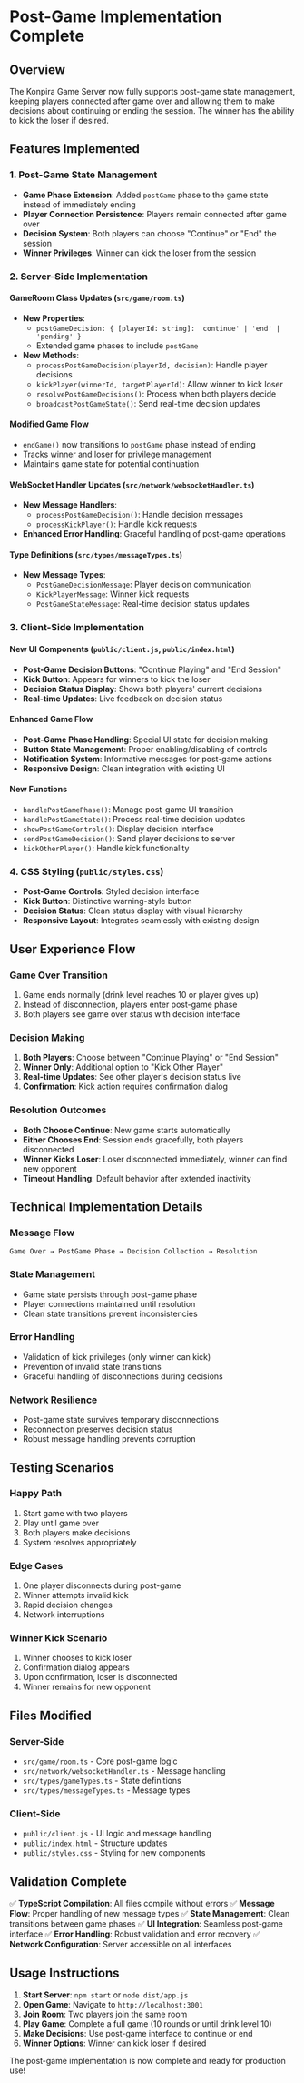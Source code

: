 # Post-Game Implementation Complete

## Overview
The Konpira Game Server now fully supports post-game state management, keeping players connected after game over and allowing them to make decisions about continuing or ending the session. The winner has the ability to kick the loser if desired.

## Features Implemented

### 1. Post-Game State Management
- **Game Phase Extension**: Added `postGame` phase to the game state instead of immediately ending
- **Player Connection Persistence**: Players remain connected after game over
- **Decision System**: Both players can choose "Continue" or "End" the session
- **Winner Privileges**: Winner can kick the loser from the session

### 2. Server-Side Implementation

#### GameRoom Class Updates (`src/game/room.ts`)
- **New Properties**:
  - `postGameDecision: { [playerId: string]: 'continue' | 'end' | 'pending' }`
  - Extended game phases to include `postGame`
- **New Methods**:
  - `processPostGameDecision(playerId, decision)`: Handle player decisions
  - `kickPlayer(winnerId, targetPlayerId)`: Allow winner to kick loser
  - `resolvePostGameDecisions()`: Process when both players decide
  - `broadcastPostGameState()`: Send real-time decision updates

#### Modified Game Flow
- `endGame()` now transitions to `postGame` phase instead of ending
- Tracks winner and loser for privilege management
- Maintains game state for potential continuation

#### WebSocket Handler Updates (`src/network/websocketHandler.ts`)
- **New Message Handlers**:
  - `processPostGameDecision()`: Handle decision messages
  - `processKickPlayer()`: Handle kick requests
- **Enhanced Error Handling**: Graceful handling of post-game operations

#### Type Definitions (`src/types/messageTypes.ts`)
- **New Message Types**:
  - `PostGameDecisionMessage`: Player decision communication
  - `KickPlayerMessage`: Winner kick requests
  - `PostGameStateMessage`: Real-time decision status updates

### 3. Client-Side Implementation

#### New UI Components (`public/client.js`, `public/index.html`)
- **Post-Game Decision Buttons**: "Continue Playing" and "End Session"
- **Kick Button**: Appears for winners to kick the loser
- **Decision Status Display**: Shows both players' current decisions
- **Real-time Updates**: Live feedback on decision status

#### Enhanced Game Flow
- **Post-Game Phase Handling**: Special UI state for decision making
- **Button State Management**: Proper enabling/disabling of controls
- **Notification System**: Informative messages for post-game actions
- **Responsive Design**: Clean integration with existing UI

#### New Functions
- `handlePostGamePhase()`: Manage post-game UI transition
- `handlePostGameState()`: Process real-time decision updates
- `showPostGameControls()`: Display decision interface
- `sendPostGameDecision()`: Send player decisions to server
- `kickOtherPlayer()`: Handle kick functionality

### 4. CSS Styling (`public/styles.css`)
- **Post-Game Controls**: Styled decision interface
- **Kick Button**: Distinctive warning-style button
- **Decision Status**: Clean status display with visual hierarchy
- **Responsive Layout**: Integrates seamlessly with existing design

## User Experience Flow

### Game Over Transition
1. Game ends normally (drink level reaches 10 or player gives up)
2. Instead of disconnection, players enter post-game phase
3. Both players see game over status with decision interface

### Decision Making
1. **Both Players**: Choose between "Continue Playing" or "End Session"
2. **Winner Only**: Additional option to "Kick Other Player"
3. **Real-time Updates**: See other player's decision status live
4. **Confirmation**: Kick action requires confirmation dialog

### Resolution Outcomes
- **Both Choose Continue**: New game starts automatically
- **Either Chooses End**: Session ends gracefully, both players disconnected
- **Winner Kicks Loser**: Loser disconnected immediately, winner can find new opponent
- **Timeout Handling**: Default behavior after extended inactivity

## Technical Implementation Details

### Message Flow
```
Game Over → PostGame Phase → Decision Collection → Resolution
```

### State Management
- Game state persists through post-game phase
- Player connections maintained until resolution
- Clean state transitions prevent inconsistencies

### Error Handling
- Validation of kick privileges (only winner can kick)
- Prevention of invalid state transitions
- Graceful handling of disconnections during decisions

### Network Resilience
- Post-game state survives temporary disconnections
- Reconnection preserves decision status
- Robust message handling prevents corruption

## Testing Scenarios

### Happy Path
1. Start game with two players
2. Play until game over
3. Both players make decisions
4. System resolves appropriately

### Edge Cases
1. One player disconnects during post-game
2. Winner attempts invalid kick
3. Rapid decision changes
4. Network interruptions

### Winner Kick Scenario
1. Winner chooses to kick loser
2. Confirmation dialog appears
3. Upon confirmation, loser is disconnected
4. Winner remains for new opponent

## Files Modified

### Server-Side
- `src/game/room.ts` - Core post-game logic
- `src/network/websocketHandler.ts` - Message handling
- `src/types/gameTypes.ts` - State definitions
- `src/types/messageTypes.ts` - Message types

### Client-Side
- `public/client.js` - UI logic and message handling
- `public/index.html` - Structure updates
- `public/styles.css` - Styling for new components

## Validation Complete

✅ **TypeScript Compilation**: All files compile without errors
✅ **Message Flow**: Proper handling of new message types
✅ **State Management**: Clean transitions between game phases
✅ **UI Integration**: Seamless post-game interface
✅ **Error Handling**: Robust validation and error recovery
✅ **Network Configuration**: Server accessible on all interfaces

## Usage Instructions

1. **Start Server**: `npm start` or `node dist/app.js`
2. **Open Game**: Navigate to `http://localhost:3001`
3. **Join Room**: Two players join the same room
4. **Play Game**: Complete a full game (10 rounds or until drink level 10)
5. **Make Decisions**: Use post-game interface to continue or end
6. **Winner Options**: Winner can kick loser if desired

The post-game implementation is now complete and ready for production use!
